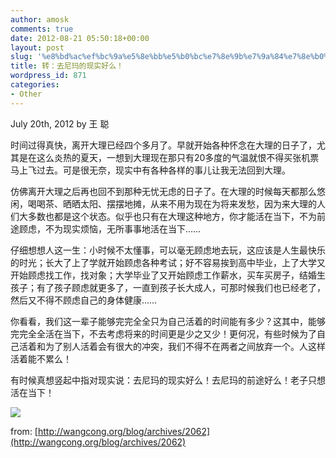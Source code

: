 ```yaml
---
author: amosk
comments: true
date: 2012-08-21 05:50:18+00:00
layout: post
slug: '%e8%bd%ac%ef%bc%9a%e5%8e%bb%e5%b0%bc%e7%8e%9b%e7%9a%84%e7%8e%b0%e5%ae%9e%e5%a5%bd%e4%b9%88%ef%bc%81'
title: 转：去尼玛的现实好么！
wordpress_id: 871
categories:
- Other
---
```


July 20th, 2012 by 王 聪




时间过得真快，离开大理已经四个多月了。早就开始各种怀念在大理的日子了，尤其是在这么炎热的夏天，一想到大理现在那只有20多度的气温就恨不得买张机票马上飞过去。可是很无奈，现实中有各种各样的事儿让我无法回到大理。

仿佛离开大理之后再也回不到那种无忧无虑的日子了。在大理的时候每天都那么悠闲，喝喝茶、晒晒太阳、摆摆地摊，从来不用为现在为将来发愁，因为来大理的人们大多数也都是这个状态。似乎也只有在大理这种地方，你才能活在当下，不为前途顾虑，不为现实烦恼，无所事事地活在当下……

仔细想想人这一生：小时候不太懂事，可以毫无顾虑地去玩，这应该是人生最快乐的时光；长大了上了学就开始顾虑各种考试；好不容易挨到高中毕业，上了大学又开始顾虑找工作，找对象；大学毕业了又开始顾虑工作薪水，买车买房子，结婚生孩子；有了孩子顾虑就更多了，一直到孩子长大成人，可那时候我们也已经老了，然后又不得不顾虑自己的身体健康……

你看看，我们这一辈子能够完完全全只为自己活着的时间能有多少？这其中，能够完完全全活在当下，不去考虑将来的时间更是少之又少！更何况，有些时候为了自己活着和为了别人活着会有很大的冲突，我们不得不在两者之间放弃一个。人这样活着能不累么！

有时候真想竖起中指对现实说：去尼玛的现实好么！去尼玛的前途好么！老子只想活在当下！

[![](http://wangcong.org/blog/wp-content/uploads/2012/07/1135817454.1783079362.jpg)](http://wangcong.org/blog/wp-content/uploads/2012/07/1135817454.1783079362.jpg)


from: [http://wangcong.org/blog/archives/2062](http://wangcong.org/blog/archives/2062)




